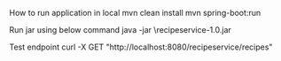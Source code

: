 How to run application in local
mvn clean install
mvn spring-boot:run

Run jar using below command 
java -jar <jar-location>\recipeservice-1.0.jar


Test endpoint
curl -X GET "http://localhost:8080/recipeservice/recipes"